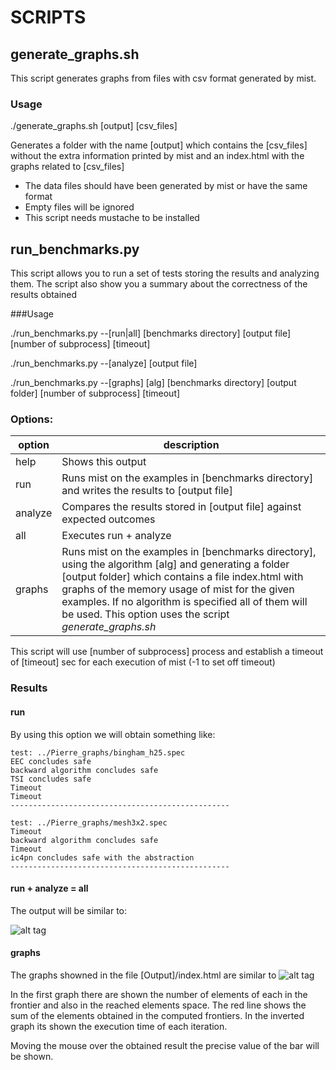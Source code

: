 # SCRIPTS

## generate_graphs.sh

This script generates graphs from files with csv format generated by mist.

### Usage

./generate_graphs.sh [output] [csv_files]

Generates a folder with the name [output] which contains the [csv_files] without the extra information printed by mist and an index.html with the graphs related to [csv_files]

* The data files should have been generated by mist or have the same format
* Empty files will be ignored
* This script needs mustache to be installed

## run_benchmarks.py

This script allows you to run a set of tests storing the results and analyzing them. The script also show you a summary about the correctness of the results obtained

###Usage

./run_benchmarks.py --[run|all] [benchmarks directory] [output file] [number of subprocess] [timeout]

./run_benchmarks.py --[analyze] [output file]

./run_benchmarks.py --[graphs] [alg] [benchmarks directory] [output folder] [number of subprocess] [timeout]

### Options:

| option | description |
|--------|---------|
|help |  Shows this output |
|run |  Runs mist on the examples in [benchmarks directory] and writes the results to [output file] |
|analyze |  Compares the results stored in [output file] against expected outcomes |
|all |  Executes run + analyze |
|graphs |  Runs mist on the examples in [benchmarks directory], using the algorithm [alg] and generating a folder [output folder] which contains a file index.html with graphs of the memory usage of mist for the given examples. If no algorithm is specified all of them will be used. This option uses the script *generate_graphs.sh*|

This script will use [number of subprocess] process and establish a timeout of [timeout] sec for each execution of mist (-1 to set off timeout)

### Results

#### run
By using this option we will obtain something like:

```
test: ../Pierre_graphs/bingham_h25.spec
EEC concludes safe
backward algorithm concludes safe
TSI concludes safe
Timeout
Timeout
-------------------------------------------------

test: ../Pierre_graphs/mesh3x2.spec
Timeout
backward algorithm concludes safe
Timeout
ic4pn concludes safe with the abstraction
-------------------------------------------------
```

#### run + analyze = all
The output will be similar to:

![alt tag](https://github.com/pevalme/mist/blob/improving_graphs_scripts/img/analyze.png)

#### graphs
The graphs showned in the file [Output]/index.html are similar to
![alt tag](https://github.com/pevalme/mist/blob/improving_graphs_scripts/img/graph.png)

In the first graph there are shown the number of elements of each in the frontier and also in the reached elements space. The
red line shows the sum of the elements obtained in the computed frontiers. In the inverted graph its shown the execution time of each iteration.

Moving the mouse over the obtained result the precise value of the bar will be shown.
